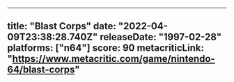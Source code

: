 
---
title: "Blast Corps"
date: "2022-04-09T23:38:28.740Z"
releaseDate: "1997-02-28"
platforms: ["n64"]
score: 90
metacriticLink: "https://www.metacritic.com/game/nintendo-64/blast-corps"
---
